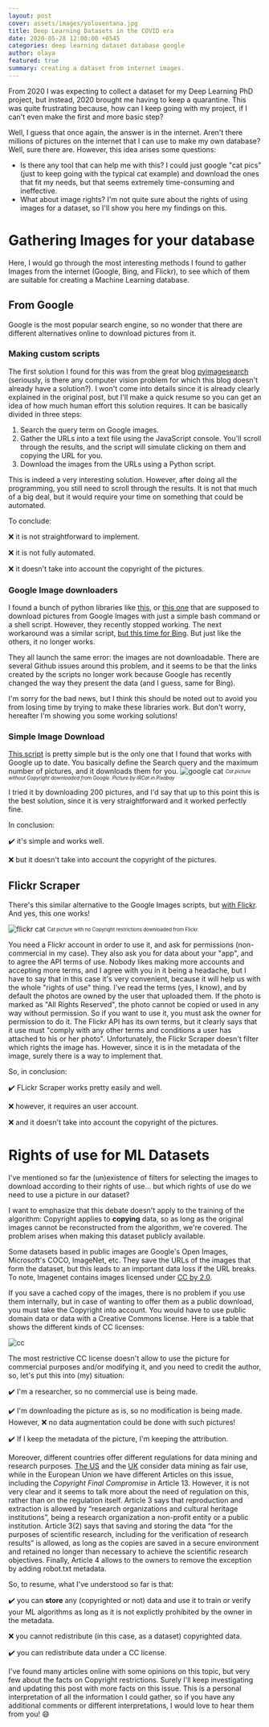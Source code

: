 ```yaml
---
layout: post
cover: assets/images/yoloventana.jpg
title: Deep Learning Datasets in the COVID era
date: 2020-05-28 12:00:00 +0545
categories: deep learning dataset database google
author: olaya
featured: true
summary: creating a dataset from internet images.
---
```


From 2020 I was expecting to collect a dataset for my Deep Learning PhD project,
but instead, 2020 brought me having to keep a quarantine. This was quite frustrating because,
how can I keep going with my project, if I can't even make the first and more basic
step?

Well, I guess that once again, the answer is in the internet. Aren't there millions
of pictures on the internet that I can use to make my own database? Well, sure there are.
However, this idea arises some questions:

- Is there any tool that can help me with this? I could just google "cat pics"
(just to keep going with the typical cat example) and download the ones that fit my needs,
but that seems extremely time-consuming and ineffective.
- What about image rights? I'm not quite sure about the rights of using images
for a dataset, so I'll show you here my findings on this.

# Gathering Images for your database

Here, I would go through the most interesting methods I found to gather Images
from the internet (Google, Bing, and Flickr), to see which of them are suitable
for creating a Machine Learning database.

## From Google
Google is the most popular search engine, so no wonder that there are different
alternatives online to download pictures from it.

### Making custom scripts
The first solution I found for this was from the great blog
[pyimagesearch](https://www.pyimagesearch.com/2017/12/04/how-to-create-a-deep-learning-dataset-using-google-images/)
(seriously, is there any computer vision problem for which this blog doesn't
already have a solution?). I won't come into details since it is already clearly
explained in the original post, but I'll make a quick resume so you can get an idea
of how much human effort this solution requires. It can be basically divided in
three steps:

1. Search the query term on Google images.
2. Gather the URLs into a text file using the JavaScript console. You'll scroll
 through the results, and the script will simulate clicking on them and copying
 the URL for you.
3. Download the images from the URLs using a Python script.

This is indeed a very interesting solution. However,  after doing all the
programming, you still need to scroll
through the results. It is not that much of a big deal,
but it would require your time on something that could be automated.

To conclude:

:x: it is not straightforward to implement.

:x: it is not fully automated.

:x: it doesn't take into account the copyright of the pictures.

### Google Image downloaders

I found a bunch of python libraries like
[this](https://pypi.org/project/google_images_download/2.3.0/), or
[this one](https://pypi.org/project/googleimagedownloader/) that are supposed to
download pictures from Google Images with just a simple bash command or a shell
script. However, they recently stopped working.
The next workaround was a similar script,
[but this time for Bing](https://medium.com/@yfujiki/googleimagesdownload-is-dead-long-live-bingimagesdownload-fb9f5d3b4296).
But just like the others, it no longer works.

They all launch the same error: the images are not downloadable. There are
several Github issues around this problem, and it seems to be that the links
created by the scripts no longer work because Google has recently changed the
way they present the data (and I guess, same for Bing).

I'm sorry for the bad news, but I think this should be noted out to avoid you
from losing time by trying to make these libraries work. But don't worry,
hereafter I'm showing you some working solutions!

### Simple Image Download
[This script](https://github.com/RiddlerQ/simple_image_download)
is pretty simple but is the only one that I found that works with Google up to date.
You basically define the Search query and the maximum number of pictures,
and it downloads them for you.
![google cat](https://raw.githubusercontent.com/olayasturias/olayasturias.github.io/master/assets/images/googlecat.jpg )
<sub><sup>*Cat picture without Copyright downloaded from Google. Picture by  IRCat in Pixabay*</sup></sub>



I tried it by downloading 200 pictures, and I'd say that up to this point
this is the best solution, since it is very straightforward and
it worked perfectly fine.

In conclusion:

:heavy_check_mark: it's simple and works well.


:x: but it doesn't take into account the copyright of the pictures.


## Flickr Scraper
There's this similar alternative to the Google Images scripts, but
[with Flickr](https://github.com/ultralytics/flickr_scraper).
And yes, this one works!

![flickr cat](https://raw.githubusercontent.com/olayasturias/olayasturias.github.io/master/assets/images/flickrcat.jpg)
<sub><sup>Cat picture with no Copyright restrictions downloaded from Flickr.</sup></sub>

You need a Flickr account in order to use it, and ask for permissions
(non-commercial in my case). They also ask you for data about your "app", and to
agree the API terms of use. Nobody likes making more accounts and accepting
more terms, and I agree with you in it being a headache, but I have to say that
in this case it's very convenient, because it will help us with the whole
"rights of use" thing.
I've read the terms (yes, I know), and by default the photos are owned
by the user that uploaded them. If the photo is marked as "All Rights Reserved",
the photo cannot be copied or used in any way without permission. So if you
want to use it, you must ask the owner for permission to do it.
The Flickr API has its own terms, but it clearly says that it use must
"comply with any other terms and conditions a user has attached to his or her
photo".
Unfortunately, the Flickr Scraper doesn't filter which rights the image has.
However, since it is in the metadata of the image, surely there is a way to
implement that.

So, in conclusion:

  :heavy_check_mark: FLickr Scraper works pretty easily and well.

  :x: however, it requires an user account.

  :x: and it doesn't take into account the copyright of the pictures.


# Rights of use for ML Datasets

I've mentioned so far the (un)existence of filters for selecting the images to
download according to their rights of use... but which rights of use do we need
to use a picture in our dataset?

I want to emphasize that this debate doesn't apply to the training
of the algorithm: Copyright applies to **copying** data, so as long as the original images
cannot be reconstructed from the algorithm, we're covered. The problem arises when making
this dataset publicly available.

Some datasets based in public images are Google's Open Images, Microsoft's COCO,
ImageNet, etc. They save the URLs of the images that form the dataset,
but this leads to an important data loss if the URL breaks.
To note, Imagenet contains images licensed under
[CC by 2.0](https://creativecommons.org/licenses/by/2.0/).

If you save a cached copy of the images, there is no problem if you use them
internally, but in case of wanting to offer them as a public download, you must
take the Copyright into account. You would have to use public domain data or
data with a Creative Commons license. Here is a table
that shows the different kinds of CC licenses:

![cc](https://raw.githubusercontent.com/olayasturias/olayasturias.github.io/master/assets/images/CClicenses.jpg "CC licenses")

The most restrictive CC license doesn't allow to use the picture for commercial
purposes and/or modifying it, and you need to credit the author, so, let's put this
into (my) situation:

:heavy_check_mark: I'm a researcher, so no commercial use is being made.

:heavy_check_mark: I'm downloading the picture as is, so no modification is being
made. However, :x: no data augmentation could be done with such pictures!

:heavy_check_mark: If I keep the metadata of the picture, I'm keeping the attribution.


Moreover, different countries offer different regulations for data mining and
research purposes.
[The US](https://medium.com/@nturkewitz_56674/sustainable-text-data-mining-part-ii-us-and-fair-and-unfair-uses-770e4aad705)
and the [UK](https://www.legislation.gov.uk/ukpga/1988/48/section/29A)
consider data mining as fair use,
while in the European Union we have  different Articles on this
issue, including the *Copyright Final Compromise*
in Article 13. However, it is not very clear and it seems to talk more about the
need of regulation on this, rather than on the regulation itself.
Article 3 says that reproduction and extraction is allowed by “research organizations and
cultural heritage institutions”, being a research organization a non-profit entity
or a public institution.
Article 3(2) says that saving and storing the data “for the purposes of scientific
research, including for the verification of research results” is allowed, as long as
the copies are saved in a secure environment and retained no longer than necessary to achieve the scientific research objectives.
Finally, Article 4 allows to the owners to remove the exception by adding
robot.txt metadata.

So, to resume, what I've understood so far is that:

:heavy_check_mark: you can **store** any (copyrighted or not) data and use it
to train or verify your ML algorithms as long as it is not explictly prohibited
by the owner in the metadata.

:x: you cannot redistribute (in this case, as a dataset) copyrighted data.

:heavy_check_mark: you can redistribute data under a CC license.


I've found many articles online with some opinions on this topic, but very few
about the facts on Copyright restrictions. Surely I'll keep investigating and
updating this post with more facts on this issue. This is a personal interpretation of
all the information I could gather, so if you have any additional comments or
different interpretations, I would love to hear them from you! :smile:
